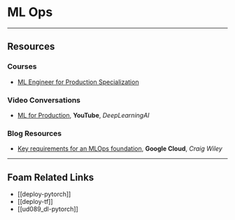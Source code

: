 # ML Ops

---

## Resources

### Courses

- [ML Engineer for Production Specialization](https://www.deeplearning.ai/program/machine-learning-engineering-for-production-mlops/)

### Video Conversations

- [ML for Production](https://www.youtube.com/watch?v=Ta14KpeZJok), **YouTube**, _DeepLearningAI_

### Blog Resources

- [Key requirements for an MLOps foundation](https://cloud.google.com/blog/products/ai-machine-learning/key-requirements-for-an-mlops-foundation), **Google Cloud**, _Craig Wiley_

---

## Foam Related Links

- [[deploy-pytorch]]
- [[deploy-tf]]
- [[ud089_dl-pytorch]]
